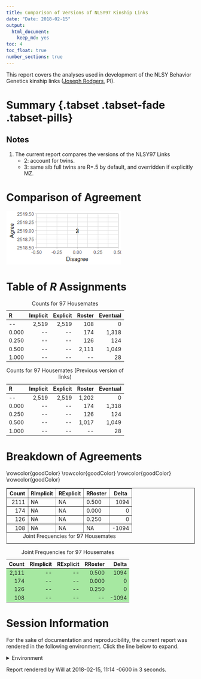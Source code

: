 ```yaml
---
title: Comparison of Versions of NLSY97 Kinship Links
date: "Date: 2018-02-15"
output:
  html_document:
    keep_md: yes
toc: 4
toc_float: true
number_sections: true
---
```


This report covers the analyses used in development of the NLSY Behavior Genetics kinship links ([Joseph Rodgers](https://www.vanderbilt.edu/psychological_sciences/bio/joe-rodgers), PI).

<!--  Set the working directory to the repository's base directory; this assumes the report is nested inside of two directories.-->


<!-- Set the report-wide options, and point to the external code file. -->


<!-- Load 'sourced' R files.  Suppress the output when loading sources. -->


<!-- Load packages, or at least verify they're available on the local machine.  Suppress the output when loading packages. -->


<!-- Load any global functions and variables declared in the R file.  Suppress the output. -->


<!-- Declare any global functions specific to a Rmd output.  Suppress the output. -->


<!-- Load the datasets.   -->


<!-- Tweak the datasets.   -->


# Summary {.tabset .tabset-fade .tabset-pills}

## Notes
1. The current report compares the versions of the NLSY97 Links
    * 2: account for twins.
    * 3: same sib full twins are R=.5 by default, and overridden if explicitly MZ.

# Comparison of Agreement
![](figure-png/graph-roc-1.png)<!-- -->

# Table of *R* Assignments
<table>
<caption>Counts for 97 Housemates</caption>
 <thead>
  <tr>
   <th style="text-align:left;"> R </th>
   <th style="text-align:right;"> Implicit </th>
   <th style="text-align:right;"> Explicit </th>
   <th style="text-align:right;"> Roster </th>
   <th style="text-align:right;"> Eventual </th>
  </tr>
 </thead>
<tbody>
  <tr>
   <td style="text-align:left;"> -- </td>
   <td style="text-align:right;"> 2,519 </td>
   <td style="text-align:right;"> 2,519 </td>
   <td style="text-align:right;"> 108 </td>
   <td style="text-align:right;"> 0 </td>
  </tr>
  <tr>
   <td style="text-align:left;"> 0.000 </td>
   <td style="text-align:right;"> -- </td>
   <td style="text-align:right;"> -- </td>
   <td style="text-align:right;"> 174 </td>
   <td style="text-align:right;"> 1,318 </td>
  </tr>
  <tr>
   <td style="text-align:left;"> 0.250 </td>
   <td style="text-align:right;"> -- </td>
   <td style="text-align:right;"> -- </td>
   <td style="text-align:right;"> 126 </td>
   <td style="text-align:right;"> 124 </td>
  </tr>
  <tr>
   <td style="text-align:left;"> 0.500 </td>
   <td style="text-align:right;"> -- </td>
   <td style="text-align:right;"> -- </td>
   <td style="text-align:right;"> 2,111 </td>
   <td style="text-align:right;"> 1,049 </td>
  </tr>
  <tr>
   <td style="text-align:left;"> 1.000 </td>
   <td style="text-align:right;"> -- </td>
   <td style="text-align:right;"> -- </td>
   <td style="text-align:right;"> -- </td>
   <td style="text-align:right;"> 28 </td>
  </tr>
</tbody>
</table>

<table>
<caption>Counts for 97 Housemates (Previous version of links)</caption>
 <thead>
  <tr>
   <th style="text-align:left;"> R </th>
   <th style="text-align:right;"> Implicit </th>
   <th style="text-align:right;"> Explicit </th>
   <th style="text-align:right;"> Roster </th>
   <th style="text-align:right;"> Eventual </th>
  </tr>
 </thead>
<tbody>
  <tr>
   <td style="text-align:left;"> -- </td>
   <td style="text-align:right;"> 2,519 </td>
   <td style="text-align:right;"> 2,519 </td>
   <td style="text-align:right;"> 1,202 </td>
   <td style="text-align:right;"> 0 </td>
  </tr>
  <tr>
   <td style="text-align:left;"> 0.000 </td>
   <td style="text-align:right;"> -- </td>
   <td style="text-align:right;"> -- </td>
   <td style="text-align:right;"> 174 </td>
   <td style="text-align:right;"> 1,318 </td>
  </tr>
  <tr>
   <td style="text-align:left;"> 0.250 </td>
   <td style="text-align:right;"> -- </td>
   <td style="text-align:right;"> -- </td>
   <td style="text-align:right;"> 126 </td>
   <td style="text-align:right;"> 124 </td>
  </tr>
  <tr>
   <td style="text-align:left;"> 0.500 </td>
   <td style="text-align:right;"> -- </td>
   <td style="text-align:right;"> -- </td>
   <td style="text-align:right;"> 1,017 </td>
   <td style="text-align:right;"> 1,049 </td>
  </tr>
  <tr>
   <td style="text-align:left;"> 1.000 </td>
   <td style="text-align:right;"> -- </td>
   <td style="text-align:right;"> -- </td>
   <td style="text-align:right;"> -- </td>
   <td style="text-align:right;"> 28 </td>
  </tr>
</tbody>
</table>

# Breakdown of Agreements 
<!-- html table generated in R 3.4.3 by xtable 1.8-2 package -->
<!-- Thu Feb 15 11:14:31 2018 -->
<table border=1>
<caption align="bottom"> Joint Frequencies for 97 Housemates </caption>
<tr> <th> Count </th> <th> RImplicit </th> <th> RExplicit </th> <th> RRoster </th> <th> Delta </th>  </tr>
  \rowcolor{goodColor}  <tr> <td align="right"> 2111 </td> <td> NA </td> <td> NA </td> <td> 0.500 </td> <td align="right"> 1094 </td> </tr>
   \rowcolor{goodColor} <tr> <td align="right"> 174 </td> <td> NA </td> <td> NA </td> <td> 0.000 </td> <td align="right"> 0 </td> </tr>
   \rowcolor{goodColor} <tr> <td align="right"> 126 </td> <td> NA </td> <td> NA </td> <td> 0.250 </td> <td align="right"> 0 </td> </tr>
   \rowcolor{goodColor} <tr> <td align="right"> 108 </td> <td> NA </td> <td> NA </td> <td> NA </td> <td align="right"> -1094 </td> </tr>
   </table>
<table class="table table-striped table-hover table-condensed table-responsive" style="width: auto !important; ">
<caption>Joint Frequencies for 97 Housemates</caption>
 <thead>
  <tr>
   <th style="text-align:right;"> Count </th>
   <th style="text-align:right;"> RImplicit </th>
   <th style="text-align:right;"> RExplicit </th>
   <th style="text-align:right;"> RRoster </th>
   <th style="text-align:right;"> Delta </th>
  </tr>
 </thead>
<tbody>
  <tr>
   <td style="text-align:right;background-color: #a6e8a1;"> 2,111 </td>
   <td style="text-align:right;background-color: #a6e8a1;"> -- </td>
   <td style="text-align:right;background-color: #a6e8a1;"> -- </td>
   <td style="text-align:right;background-color: #a6e8a1;"> 0.500 </td>
   <td style="text-align:right;background-color: #a6e8a1;"> 1094 </td>
  </tr>
  <tr>
   <td style="text-align:right;background-color: #a6e8a1;"> 174 </td>
   <td style="text-align:right;background-color: #a6e8a1;"> -- </td>
   <td style="text-align:right;background-color: #a6e8a1;"> -- </td>
   <td style="text-align:right;background-color: #a6e8a1;"> 0.000 </td>
   <td style="text-align:right;background-color: #a6e8a1;"> 0 </td>
  </tr>
  <tr>
   <td style="text-align:right;background-color: #a6e8a1;"> 126 </td>
   <td style="text-align:right;background-color: #a6e8a1;"> -- </td>
   <td style="text-align:right;background-color: #a6e8a1;"> -- </td>
   <td style="text-align:right;background-color: #a6e8a1;"> 0.250 </td>
   <td style="text-align:right;background-color: #a6e8a1;"> 0 </td>
  </tr>
  <tr>
   <td style="text-align:right;background-color: #a6e8a1;"> 108 </td>
   <td style="text-align:right;background-color: #a6e8a1;"> -- </td>
   <td style="text-align:right;background-color: #a6e8a1;"> -- </td>
   <td style="text-align:right;background-color: #a6e8a1;"> -- </td>
   <td style="text-align:right;background-color: #a6e8a1;"> -1094 </td>
  </tr>
</tbody>
</table>



# Session Information
For the sake of documentation and reproducibility, the current report was rendered in the following environment.  Click the line below to expand.

<details>
  <summary>Environment <span class="glyphicon glyphicon-plus-sign"></span></summary>

```
Session info --------------------------------------------------------------------------------------
```

```
 setting  value                                      
 version  R version 3.4.3 Patched (2018-01-25 r74163)
 system   x86_64, mingw32                            
 ui       RTerm                                      
 language (EN)                                       
 collate  English_United States.1252                 
 tz       America/Chicago                            
 date     2018-02-15                                 
```

```
Packages ------------------------------------------------------------------------------------------
```

```
 package     * version    date       source                            
 assertthat    0.2.0      2017-04-11 CRAN (R 3.4.2)                    
 backports     1.1.2      2017-12-13 CRAN (R 3.4.3)                    
 base        * 3.4.3      2018-01-26 local                             
 bindr         0.1        2016-11-13 CRAN (R 3.4.2)                    
 bindrcpp    * 0.2        2017-06-17 CRAN (R 3.4.2)                    
 bit           1.1-12     2014-04-09 CRAN (R 3.4.1)                    
 bit64         0.9-7      2017-05-08 CRAN (R 3.4.1)                    
 blob          1.1.0      2017-06-17 CRAN (R 3.4.2)                    
 chron         2.3-52     2018-01-06 CRAN (R 3.4.3)                    
 colorspace    1.3-2      2016-12-14 CRAN (R 3.4.2)                    
 compiler      3.4.3      2018-01-26 local                             
 config        0.2        2016-08-02 CRAN (R 3.4.2)                    
 datasets    * 3.4.3      2018-01-26 local                             
 DBI           0.7        2017-06-18 CRAN (R 3.4.2)                    
 devtools      1.13.4     2017-11-09 CRAN (R 3.4.2)                    
 digest        0.6.15     2018-01-28 CRAN (R 3.4.3)                    
 dplyr         0.7.4.9000 2018-01-26 Github (tidyverse/dplyr@3f91e1e)  
 evaluate      0.10.1     2017-06-24 CRAN (R 3.4.2)                    
 ggplot2     * 2.2.1.9000 2017-12-20 Github (tidyverse/ggplot2@bfff1d8)
 glue          1.2.0      2017-10-29 CRAN (R 3.4.2)                    
 graphics    * 3.4.3      2018-01-26 local                             
 grDevices   * 3.4.3      2018-01-26 local                             
 grid          3.4.3      2018-01-26 local                             
 gsubfn        0.6-6      2014-08-27 CRAN (R 3.4.2)                    
 gtable        0.2.0      2016-02-26 CRAN (R 3.4.2)                    
 highr         0.6        2016-05-09 CRAN (R 3.4.2)                    
 hms           0.4.1      2018-01-24 CRAN (R 3.4.3)                    
 htmltools     0.3.6      2017-04-28 CRAN (R 3.4.2)                    
 httr          1.3.1      2017-08-20 CRAN (R 3.4.2)                    
 kableExtra    0.7.0      2018-01-15 CRAN (R 3.4.3)                    
 knitr       * 1.19       2018-01-29 CRAN (R 3.4.3)                    
 labeling      0.3        2014-08-23 CRAN (R 3.4.1)                    
 lazyeval      0.2.1      2017-10-29 CRAN (R 3.4.2)                    
 magrittr    * 1.5        2014-11-22 CRAN (R 3.4.2)                    
 memoise       1.1.0      2017-04-21 CRAN (R 3.4.2)                    
 methods     * 3.4.3      2018-01-26 local                             
 munsell       0.4.3      2016-02-13 CRAN (R 3.4.2)                    
 pillar        1.1.0      2018-01-14 CRAN (R 3.4.3)                    
 pkgconfig     2.0.1      2017-03-21 CRAN (R 3.4.2)                    
 plyr          1.8.4      2016-06-08 CRAN (R 3.4.2)                    
 proto         1.0.0      2016-10-29 CRAN (R 3.4.2)                    
 purrr         0.2.4      2017-10-18 CRAN (R 3.4.2)                    
 R6            2.2.2      2017-06-17 CRAN (R 3.4.2)                    
 Rcpp          0.12.15    2018-01-20 CRAN (R 3.4.3)                    
 readr         1.1.1      2017-05-16 CRAN (R 3.4.2)                    
 rlang         0.1.6.9003 2018-01-26 Github (tidyverse/rlang@b5da865)  
 rmarkdown     1.8        2017-11-17 CRAN (R 3.4.2)                    
 rprojroot     1.3-2      2018-01-03 CRAN (R 3.4.3)                    
 RSQLite     * 2.0        2017-06-19 CRAN (R 3.4.1)                    
 rvest         0.3.2      2016-06-17 CRAN (R 3.4.2)                    
 scales        0.5.0.9000 2017-10-11 Github (hadley/scales@d767915)    
 sqldf         0.4-11     2017-06-28 CRAN (R 3.4.2)                    
 stats       * 3.4.3      2018-01-26 local                             
 stringi       1.1.6      2017-11-17 CRAN (R 3.4.2)                    
 stringr       1.2.0      2017-02-18 CRAN (R 3.4.2)                    
 tcltk         3.4.3      2018-01-26 local                             
 tibble        1.4.2      2018-01-22 CRAN (R 3.4.3)                    
 tidyselect    0.2.3      2017-11-06 CRAN (R 3.4.2)                    
 tools         3.4.3      2018-01-26 local                             
 utils       * 3.4.3      2018-01-26 local                             
 viridisLite   0.3.0      2018-02-01 CRAN (R 3.4.3)                    
 withr         2.1.1.9000 2017-12-20 Github (jimhester/withr@df18523)  
 xml2          1.2.0      2018-01-24 CRAN (R 3.4.3)                    
 xtable      * 1.8-2      2016-02-05 CRAN (R 3.4.2)                    
 yaml          2.1.16     2017-12-12 CRAN (R 3.4.3)                    
```
</details>



Report rendered by Will at 2018-02-15, 11:14 -0600 in 3 seconds.
